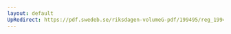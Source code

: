 ```yaml
---
layout: default
UpRedirect: https://pdf.swedeb.se/riksdagen-volumeG-pdf/199495/reg_199495/reg_199495_0240.pdf
---
```


